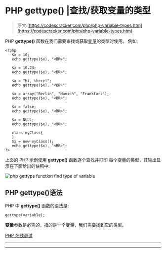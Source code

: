 # PHP gettype() |查找/获取变量的类型

> 原文:[https://codescracker.com/php/php-variable-types.htm](https://codescracker.com/php/php-variable-types.htm)

PHP **gettype()** 函数在我们需要查找或获取[变量](/php/php-variables.htm)的类型时使用。 例如:

```
<?php
   $x = 10;
   echo gettype($x), "<BR>";

   $x = 10.23;
   echo gettype($x), "<BR>";

   $x = "Hi, there!";
   echo gettype($x), "<BR>";

   $x = array("Berlin", "Munich", "Frankfurt");
   echo gettype($x), "<BR>";

   $x = false;
   echo gettype($x), "<BR>";

   $x = NULL;
   echo gettype($x), "<BR>";

   class myClass{
   }
   $x = new myClass();
   echo gettype($x), "<BR>";
?>
```

上面的 PHP 示例使用 **gettype()** 函数逐个查找并打印 每个变量的类型，其输出显示在下面给出的快照中:

![php gettype function find type of variable](../Images/fb2f800e3961e08449481fcde6001e2d.png)

## PHP gettype()语法

PHP 中 **gettype()** 函数的语法是:

```
gettype(variable);
```

**变量**参数是必需的，指的是一个变量，我们需要找到它的类型。

[PHP 在线测试](/exam/showtest.php?subid=8)

* * *

* * *